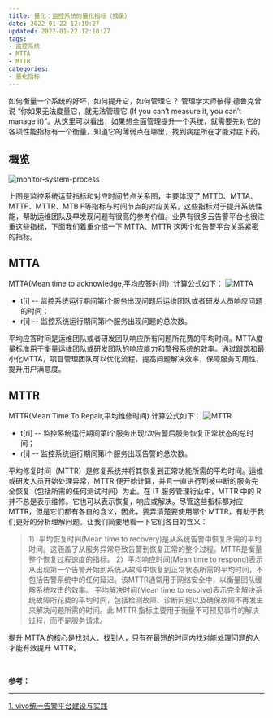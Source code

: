 ```yaml
---
title: 量化：监控系统的量化指标（摘录）
date: 2022-01-22 12:10:27
updated: 2022-01-22 12:10:27
tags:
- 监控系统
- MTTA
- MTTR
categories:
- 量化指标
---
```

如何衡量一个系统的好坏，如何提升它，如何管理它？ 管理学大师彼得·德鲁克曾说 “你如果无法度量它，就无法管理它 (If you can’t measure it, you can’t manage it)”。从这里可以看出，如果想全面管理提升一个系统，就需要先对它的各项性能指标有一个衡量，知道它的薄弱点在哪里，找到病症所在才能对症下药。

<!-- more -->

## 概览

![monitor-system-process](/images/measuement/monitor-system-process.webp "monitor-system-process")

上图是监控系统运营指标和对应时间节点关系图，主要体现了 MTTD、MTTA、MTTF、MTTR、MTB F等指标与时间节点的对应关系，这些指标对于提升系统性能，帮助运维团队及早发现问题有很高的参考价值。业界有很多云告警平台也很注重这些指标，下面我们着重介绍一下 MTTA、MTTR 这两个和告警平台关系紧密的指标。

## MTTA
MTTA(Mean time to acknowledge,平均应答时间）计算公式如下：
![MTTA](/images/measuement/MTTA.webp "MTTA")

- t[i] -- 监控系统运行期间第i个服务出现问题后运维团队或者研发人员响应问题的时间；
- r[i] -- 监控系统运行期间第i个服务出现问题的总次数。

平均应答时间是运维团队或者研发团队响应所有问题所花费的平均时间。MTTA度量标准用于衡量运维团队或研发团队的响应能力和警报系统的效率。通过跟踪和最小化MTTA，项目管理团队可以优化流程，提高问题解决效率，保障服务可用性，提升用户满意度。

## MTTR
MTTR(Mean Time To Repair,平均维修时间) 计算公式如下：
![MTTR](/images/measuement/MTTR.webp "MTTR")

- t[ri] -- 监控系统运行期间第i个服务出现r次告警后服务恢复正常状态的总时间；
- r[i] -- 监控系统运行期间第i个服务出现告警的总次数。

平均修复时间（MTTR）是修复系统并将其恢复到正常功能所需的平均时间。运维或研发人员开始处理异常，MTTR 便开始计算，并且一直进行到被中断的服务完全恢复（包括所需的任何测试时间）为止。在 IT 服务管理行业中，MTTR 中的 R 并不总是表示维修。它也可以表示恢复，响应或解决。尽管这些指标都对应 MTTR，但是它们都有各自的含义，因此，要弄清楚要使用哪个 MTTR，有助于我们更好的分析理解问题。让我们简要地看一下它们各自的含义：
> 1）平均恢复时间(Mean time to recovery)是从系统告警中恢复所需的平均时间。这涵盖了从服务异常导致告警到恢复正常的整个过程。MTTR是衡量整个恢复过程速度的指标。
> 2）平均响应时间(Mean time to respond)表示从出现第一个告警开始到系统从故障中恢复到正常状态所需的平均时间，不包括告警系统中的任何延迟。该MTTR通常用于网络安全中，以衡量团队缓解系统攻击的效率。
> 平均解决时间(Mean time to resolve)表示完全解决系统故障所花费的平均时间，包括检测故障、诊断问题以及确保故障不再发生来解决问题所需的时间。此 MTTR 指标主要用于衡量不可预见事件的解决过程，而不是服务请求。

提升 MTTA 的核心是找对人、找到人，只有在最短的时间内找对能处理问题的人才能有效提升 MTTR。
 
</br>

**参考：**

----
[1]:https://mp.weixin.qq.com/s/ykk4awsvZT0yI3cYkA6ylw

[1. vivo统一告警平台建设与实践][1]
